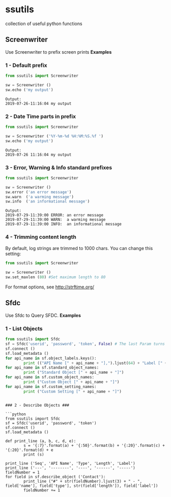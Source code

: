 # ssutils
collection of useful python functions


## Screenwriter

Use Screenwriter to prefix screen prints
**Examples**

### 1 - Default prefix ###

```python
from ssutils import Screenwriter

sw = Screenwriter ()
sw.echo ('my output')
```
```
Output:
2019-07-26-11:16:04 my output
```

### 2 - Date Time parts in prefix ###

```python
from ssutils import Screenwriter

sw = Screenwriter ('%Y-%m-%d %H:%M:%S.%f ')
sw.echo ('my output')
```
```
Output:
2019-07-26 11:16:04 my output
```
 
### 3 - Error, Warning & Info standard prefixes ###

```python
from ssutils import Screenwriter

sw = Screenwriter ()
sw.error ('an error message')
sw.warn  ('a warming message')
sw.info  ('an informational message')
```
```
Output:
2019-07-29-11:39:00 ERROR: an error message
2019-07-29-11:39:00 WARN:  a warming message
2019-07-29-11:39:00 INFO:  an informational message
```

### 4 - Trimming content length  ###
By default, log strings are trimmed to 1000 chars.
You can change this setting:
```python
from ssutils import Screenwriter
	
sw = Screenwriter ()
sw.set_maxlen (80) #Set maximum length to 80
```

For format options, see http://strftime.org/

## Sfdc

Use Sfdc to Query SFDC.
**Examples**

### 1 - List Objects ###

```python
from ssutils import Sfdc
sf = Sfdc('userid', 'password', 'token', False) # The last Param turns off verbose mode
sf.connect ()
sf.load_metadata ()
for api_name in sf.object_labels.keys():
        print (("API Name [" + api_name + "],").ljust(64) + "Label [" + sf.object_labels[api_name] + "]")
for api_name in sf.standard_object_names:
        print ("Standard Object [" + api_name + "]")
for api_name in sf.custom_object_names:
        print ("Custom Object [" + api_name + "]")
for api_name in sf.custom_setting_names:
        print ("Custom Setting [" + api_name + "]")

```
```

### 2 - Describe Objects ###

```python
from ssutils import Sfdc
sf = Sfdc('userid', 'password', 'token')
sf.connect ()
sf.load_metadata ()

def print_line (a, b, c, d, e):
        s = '{:7}'.format(a) + '{:50}'.format(b) + '{:20}'.format(c) + '{:20}'.format(d) + e
        print (s)

print_line ('Seq', 'API Name', 'Type', 'Length', 'Label')
print_line ('---', '--------', '----', '------', '-----')
fieldNumber = 1
for field in sf.describe_object ('Contact'):
        print_line ("#" + str(fieldNumber).ljust(3) + " - ", field['name'], field['type'], str(field['length']), field['label'])
        fieldNumber += 1

```
```

